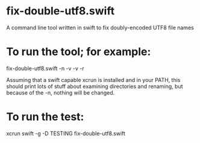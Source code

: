 fix-double-utf8.swift
=====================

A command line tool written in swift to fix doubly-encoded UTF8 file names

To run the tool; for example:
=============================
fix-double-utf8.swift -n -v -v -r

Assuming that a swift capable xcrun is installed and in your PATH, this should print lots
of stuff about examining directories and renaming, but because of the -n, nothing will be
changed.

To run the test:
================
xcrun swift -g -D TESTING fix-double-utf8.swift
